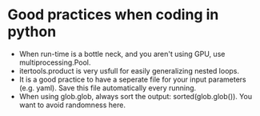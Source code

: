 # Good practices when coding in python
* When run-time is a bottle neck, and you aren't using GPU, use multiprocessing.Pool.
* itertools.product is very usfull for easily generalizing nested loops.
* It is a good practice to have a seperate file for your input parameters (e.g. yaml). Save this file automatically every running.
* When using glob.glob, always sort the output: sorted(glob.glob()). You want to avoid randomness here.

